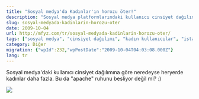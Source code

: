 ```yaml
---
title: "Sosyal medya'da Kadınlar'ın horozu öter!"
description: "Sosyal medya platformlarındaki kullanıcı cinsiyet dağılımında kadınların çoğunlukta olduğuna dikkat çeken kısa bir yazı ve görsel."
slug: sosyal-medyada-kadinlarin-horozu-oter
date: 2009-10-04
url: http://mfyz.com/tr/sosyal-medyada-kadinlarin-horozu-oter/
tags: ["sosyal medya", "cinsiyet dağılımı", "kadın kullanıcılar", "istatistik", "demografi"]
category: Diğer
migration: {"wpId":232,"wpPostDate":"2009-10-04T04:03:08.000Z"}
lang: tr
---
```


Sosyal medya'daki kullanıcı cinsiyet dağılımına göre neredeyse heryerde kadınlar daha fazla. Bu da "apache" ruhunu besliyor değil mi? :)

![](/images/archive/tr/2009/10/chicksrule.gif)